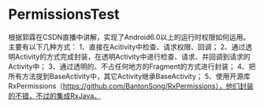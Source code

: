 # PermissionsTest
根据郭霖在CSDN直播中讲解，实现了Android6.0以上的运行时权限如何运用。
主要有以下几种方式：
1、直接在Acitivity中检查、请求权限、回调；
2、通过透明Activity的方式完成封装，在透明Activity中进行检查、请求、并回调到请求的Activity中；
3、通过透明的、不占任何地方的Fragment的方式进行封装；
4、把所有方法提到BaseActivity中，其它Activity继承BaseActivity；
5、使用开源库RxPermissions（https://github.com/BantonSong/RxPermissions），他们封装的不错，不过的集成RxJava。
